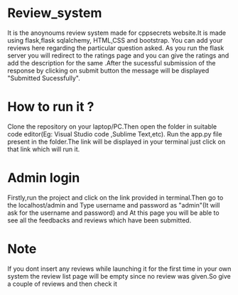 # Review_system
 
It is the anoynoums review system made for cppsecrets website.It is made using flask,flask sqlalchemy, HTML,CSS and bootstrap.
You can add your reviews here regarding the particular question asked. As you run the flask server you will redirect to the ratings page and you
can give the ratings and add the description for the same .After the sucessful submission of the response by clicking on submit button the message will be displayed "Submitted Sucessfully".

# How to run it ?
Clone the repository on your laptop/PC.Then open the folder in suitable code editor(Eg: Visual Studio code ,Sublime Text,etc).
Run the app.py file present in the folder.The link will be displayed in your terminal just click on that link which will run it.

# Admin login

Firstly,run the project and click on the link provided in terminal.Then go to the  localhost/admin and Type username and password as "admin"(It will ask for the username and password) and
At this page you will be able to see all the feedbacks and reviews which have been submitted.

# Note

If you dont insert any reviews while launching it for the first time in your own system the review list page will be empty since no review was given.So give a couple of reviews and then check it
